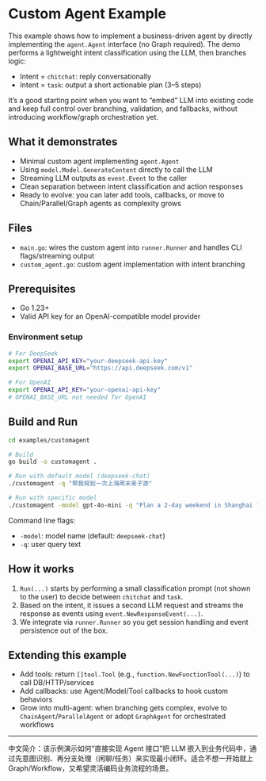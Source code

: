 # Custom Agent Example

This example shows how to implement a business-driven agent by directly implementing the `agent.Agent` interface (no Graph required). The demo performs a lightweight intent classification using the LLM, then branches logic:

- Intent = `chitchat`: reply conversationally
- Intent = `task`: output a short actionable plan (3–5 steps)

It’s a good starting point when you want to “embed” LLM into existing code and keep full control over branching, validation, and fallbacks, without introducing workflow/graph orchestration yet.

## What it demonstrates

- Minimal custom agent implementing `agent.Agent`
- Using `model.Model.GenerateContent` directly to call the LLM
- Streaming LLM outputs as `event.Event` to the caller
- Clean separation between intent classification and action responses
- Ready to evolve: you can later add tools, callbacks, or move to Chain/Parallel/Graph agents as complexity grows

## Files

- `main.go`: wires the custom agent into `runner.Runner` and handles CLI flags/streaming output
- `custom_agent.go`: custom agent implementation with intent branching

## Prerequisites

- Go 1.23+
- Valid API key for an OpenAI-compatible model provider

### Environment setup

```bash
# For DeepSeek
export OPENAI_API_KEY="your-deepseek-api-key"
export OPENAI_BASE_URL="https://api.deepseek.com/v1"

# For OpenAI
export OPENAI_API_KEY="your-openai-api-key"
# OPENAI_BASE_URL not needed for OpenAI
```

## Build and Run

```bash
cd examples/customagent

# Build
go build -o customagent .

# Run with default model (deepseek-chat)
./customagent -q "帮我规划一次上海周末亲子游"

# Run with specific model
./customagent -model gpt-4o-mini -q "Plan a 2-day weekend in Shanghai for kids"
```

Command line flags:

- `-model`: model name (default: `deepseek-chat`)
- `-q`: user query text

## How it works

1) `Run(...)` starts by performing a small classification prompt (not shown to the user) to decide between `chitchat` and `task`.
2) Based on the intent, it issues a second LLM request and streams the response as events using `event.NewResponseEvent(...)`.
3) We integrate via `runner.Runner` so you get session handling and event persistence out of the box.

## Extending this example

- Add tools: return `[]tool.Tool` (e.g., `function.NewFunctionTool(...)`) to call DB/HTTP/services
- Add callbacks: use Agent/Model/Tool callbacks to hook custom behaviors
- Grow into multi-agent: when branching gets complex, evolve to `ChainAgent`/`ParallelAgent` or adopt `GraphAgent` for orchestrated workflows

---

中文简介：该示例演示如何“直接实现 Agent 接口”把 LLM 嵌入到业务代码中，通过先意图识别、再分支处理（闲聊/任务）来实现最小闭环。适合不想一开始就上 Graph/Workflow，又希望灵活编码业务流程的场景。
